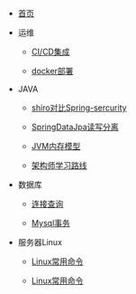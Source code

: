 - [首页](/README.md)



- 运维

  - [CI/CD集成](/notes/GitlabCiCd集成.md)

  - [docker部署](/notes/centos7Docker安装步骤.md)

- JAVA

  - [shiro对比Spring-sercurity](/notes/shiro对比spring-security.md)

  - [SpringDataJpa读写分离](/notes/SpringBoot-SpringDataJPA读写分离.md)

  - [JVM内存模型](/notes/JVM内存模型.md)

  - [架构师学习路线](/notes/架构师学习路线.md)

- 数据库

  - [连接查询](/notes/连接查询.md)

  - [Mysql事务](/notes/Mysql事务机制.md)

- 服务器Linux

  - [Linux常用命令](/notes/linux基本命令.md)

  - [Linux常用命令](/notes/linux装机必备工具.md)